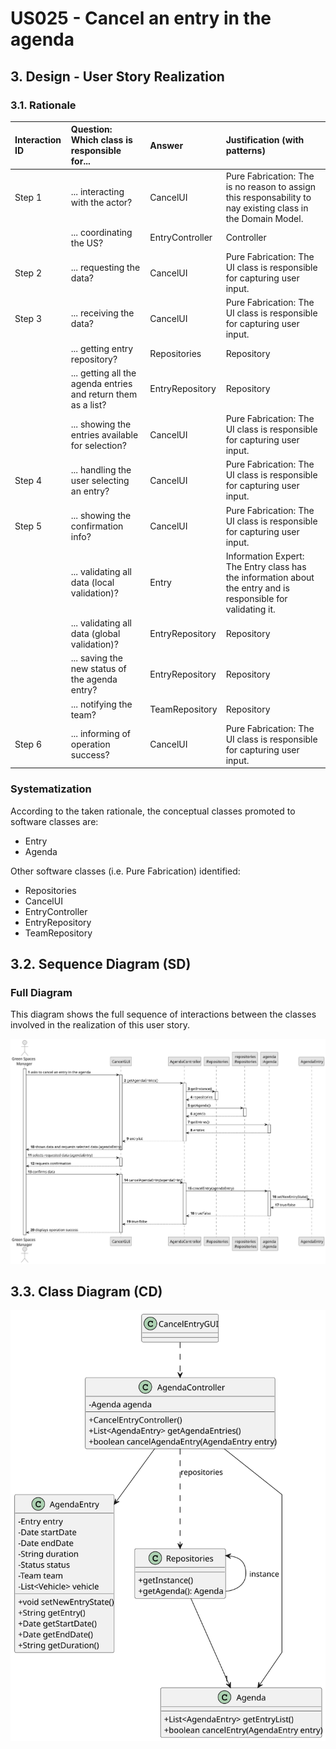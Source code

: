 # US025 - Cancel an entry in the agenda

## 3. Design - User Story Realization

### 3.1. Rationale

| Interaction ID | Question: Which class is responsible for...                   | Answer            | Justification (with patterns)                                                                                 |
|:---------------|:--------------------------------------------------------------|:------------------|:--------------------------------------------------------------------------------------------------------------|
| Step 1         | ... interacting with the actor?                               | CancelUI          | Pure Fabrication: The is no reason to assign this responsability to nay existing class in the Domain Model.   |
|                | ... coordinating the US?                                      | EntryController   | Controller                                                                                                    |
| Step 2         | ... requesting the data?                                      | CancelUI          | Pure Fabrication: The UI class is responsible for capturing user input.                                       |
| Step 3         | ... receiving the data?                                       | CancelUI          | Pure Fabrication: The UI class is responsible for capturing user input.                                       |
|                | ... getting entry repository?                                 | Repositories      | Repository                                                                                                    |
|                | ... getting all the agenda entries and return them as a list? | EntryRepository   | Repository                                                                                                    |
|                | ... showing the entries available for selection?              | CancelUI          | Pure Fabrication: The UI class is responsible for capturing user input.                                       |
| Step 4         | ... handling the user selecting an entry?                     | CancelUI          | Pure Fabrication: The UI class is responsible for capturing user input.                                       |
| Step 5         | ... showing the confirmation info?                            | CancelUI          | Pure Fabrication: The UI class is responsible for capturing user input.                                       |
|                | ... validating all data (local validation)?                   | Entry             | Information Expert: The Entry class has the information about the entry and is responsible for validating it. |
|                | ... validating all data (global validation)?                  | EntryRepository   | Repository                                                                                                    | 
|                | ... saving the new status of the agenda entry?                | EntryRepository   | Repository                                                                                                    |
|                | ... notifying the team?                                       | TeamRepository    | Repository                                                                                                    | 
| Step 6         | ... informing of operation success?                           | CancelUI          | Pure Fabrication: The UI class is responsible for capturing user input.                                                                                            | 


### Systematization ##

According to the taken rationale, the conceptual classes promoted to software classes are:

* Entry
* Agenda

Other software classes (i.e. Pure Fabrication) identified:

* Repositories
* CancelUI
* EntryController
* EntryRepository
* TeamRepository

## 3.2. Sequence Diagram (SD)

### Full Diagram

This diagram shows the full sequence of interactions between the classes involved in the realization of this user story.

![Sequence Diagram - Full](svg/us025-sequence-diagram-full.svg)

## 3.3. Class Diagram (CD)

![Class Diagram](svg/us025-class-diagram.svg)